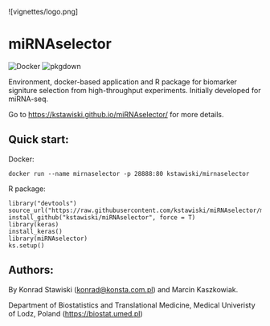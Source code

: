 ![vignettes/logo.png]

# miRNAselector

![Docker](https://github.com/kstawiski/miRNAselector/workflows/Docker/badge.svg) ![pkgdown](https://github.com/kstawiski/miRNAselector/workflows/pkgdown/badge.svg)

Environment, docker-based application and R package for biomarker signiture selection from high-throughput experiments. Initially developed for miRNA-seq.

Go to https://kstawiski.github.io/miRNAselector/ for more details.

## Quick start:

Docker:

```
docker run --name mirnaselector -p 28888:80 kstawiski/mirnaselector
```

R package:

```
library("devtools")
source_url("https://raw.githubusercontent.com/kstawiski/miRNAselector/master/vignettes/setup.R")
install_github("kstawiski/miRNAselector", force = T)
library(keras)
install_keras()
library(miRNAselector)
ks.setup()
```

## Authors:

By Konrad Stawiski (konrad@konsta.com.pl) and Marcin Kaszkowiak.

Department of Biostatistics and Translational Medicine, Medical Univeristy of Lodz, Poland (https://biostat.umed.pl) 
